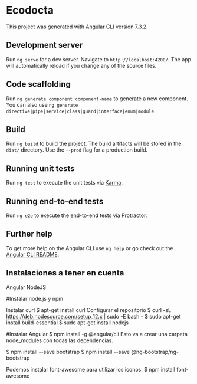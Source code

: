 # Ecodocta

This project was generated with [Angular CLI](https://github.com/angular/angular-cli) version 7.3.2.

## Development server

Run `ng serve` for a dev server. Navigate to `http://localhost:4200/`. The app will automatically reload if you change any of the source files.

## Code scaffolding

Run `ng generate component component-name` to generate a new component. You can also use `ng generate directive|pipe|service|class|guard|interface|enum|module`.

## Build

Run `ng build` to build the project. The build artifacts will be stored in the `dist/` directory. Use the `--prod` flag for a production build.

## Running unit tests

Run `ng test` to execute the unit tests via [Karma](https://karma-runner.github.io).

## Running end-to-end tests

Run `ng e2e` to execute the end-to-end tests via [Protractor](http://www.protractortest.org/).

## Further help

To get more help on the Angular CLI use `ng help` or go check out the [Angular CLI README](https://github.com/angular/angular-cli/blob/master/README.md).

## Instalaciones a tener en cuenta

Angular
NodeJS

#Instalar node.js y npm

Instalar curl
 $ apt-get install curl
Configurar el repositorio
 $ curl -sL https://deb.nodesource.com/setup_12.x | sudo -E bash -
 $ sudo apt-get install build-essential
 $ sudo apt-get install nodejs

#Instalar Angular
 $ npm install -g @angular/cli
Esto va a crear una carpeta node_modules con todas las dependencias.

 $ npm install --save bootstrap
 $ npm install --save @ng-bootstrap/ng-bootstrap
 
Podemos instalar font-awesome para utilizar los iconos.
 $ npm install font-awesome
